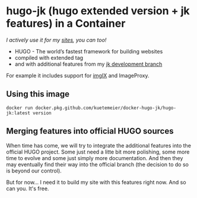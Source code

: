 # hugo-jk (hugo extended version + jk features) in a Container

*I actively use it for my [sites](https://kuetemeier.de), you can too!*

- HUGO - The world’s fastest framework for building websites
- compiled with extended tag
- and with additional features from my [jk development branch](https://github.com/kuetemeier/hugo/tree/jk)

For example it includes support for [imgIX](https://www.imgix.com/) and ImageProxy.

## Using this image

```
docker run docker.pkg.github.com/kuetemeier/docker-hugo-jk/hugo-jk:latest version
```

## Merging features into official HUGO sources

When time has come, we will try to integrate the additional features into the official HUGO project. Some just need a
litte bit more polishing, some more time to evolve and some just simply more documentation. And then they may eventually find their way into the official branch (the decision to do so is beyond our control).

But for now... I need it to build my site with this features right now. And so can you. It's free.
